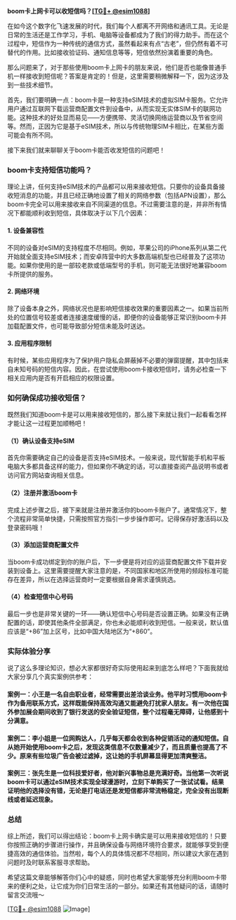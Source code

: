 **boom卡上网卡可以收短信吗？[[TG💪+ @esim1088](https://t.me/s/esim1088)]**

在如今这个数字化飞速发展的时代，我们每个人都离不开网络和通讯工具。无论是日常的生活还是工作学习，手机、电脑等设备都成为了我们的得力助手。而在这个过程中，短信作为一种传统的通信方式，虽然看起来有点“古老”，但仍然有着不可替代的作用。比如接收验证码、通知信息等等，短信依然扮演着重要的角色。

那么问题来了，对于那些使用boom卡上网卡的朋友来说，他们是否也能像普通手机一样接收到短信呢？答案是肯定的！但是，这里需要稍微解释一下，因为这涉及到一些技术细节。

首先，我们要明确一点：boom卡是一种支持eSIM技术的虚拟SIM卡服务。它允许用户通过互联网下载运营商配置文件到设备中，从而实现无实体SIM卡的联网功能。这种技术的好处显而易见——方便携带、灵活切换网络运营商以及节省空间等。然而，正因为它是基于eSIM技术，所以与传统物理SIM卡相比，在某些方面可能会有所不同。

接下来我们就来聊聊关于boom卡能否收发短信的问题吧！

### boom卡支持短信功能吗？

理论上讲，任何支持eSIM技术的产品都可以用来接收短信。只要你的设备具备接收短消息的功能，并且已经正确地设置了相关的网络参数（包括APN设置），那么boom卡完全可以用来接收来自不同渠道的信息。不过需要注意的是，并非所有情况下都能顺利收到短信，具体取决于以下几个因素：

#### 1. 设备兼容性
不同的设备对eSIM的支持程度不尽相同。例如，苹果公司的iPhone系列从第二代开始就全面支持eSIM技术；而安卓阵营中的大多数高端机型也已经普及了这项功能。如果你使用的是一部较老款或低端型号的手机，则可能无法很好地兼容boom卡所提供的服务。

#### 2. 网络环境
除了设备本身之外，网络状况也是影响短信接收效果的重要因素之一。如果当前所处的位置信号较差或者连接速度缓慢的话，即便你的设备能够正常识别boom卡并加载配置文件，也可能导致部分短信未能及时送达。

#### 3. 应用程序限制
有时候，某些应用程序为了保护用户隐私会屏蔽掉不必要的弹窗提醒，其中包括来自未知号码的短信内容。因此，在尝试使用boom卡接收短信时，请务必检查一下相关应用内是否有开启相应的权限设置。

### 如何确保成功接收短信？

既然我们知道boom卡是可以用来接收短信的，那么接下来就让我们一起看看怎样才能让这一过程更加顺畅吧！

#### （1）确认设备支持eSIM
首先你需要确定自己的设备是否支持eSIM技术。一般来说，现代智能手机和平板电脑大多都具备这样的能力，但如果你不确定的话，可以直接查阅产品说明书或者访问官方网站查询相关信息。

#### （2）注册并激活boom卡
完成上述步骤之后，接下来就是注册并激活你的boom卡账户了。通常情况下，整个流程非常简单快捷，只需按照官方指引一步步操作即可。记得保存好激活码以及登录密码哦！

#### （3）添加运营商配置文件
当boom卡成功绑定到你的账户后，下一步便是将对应的运营商配置文件下载并安装到设备上。这里需要提醒大家注意的是，不同国家和地区所使用的频段标准可能存在差异，所以在选择运营商时一定要根据自身需求谨慎挑选。

#### （4）检查短信中心号码
最后一步也是非常关键的一环——确认短信中心号码是否设置正确。如果没有正确配置的话，即使其他条件全部满足，你也未必能顺利收到短信。一般来说，默认值应该是“+86”加上区号，比如中国大陆地区为“+860”。

### 实际体验分享

说了这么多理论知识，想必大家都很好奇实际使用起来到底怎么样吧？下面我就给大家分享几个真实案例供参考：

#### 案例一：小王是一名自由职业者，经常需要出差洽谈业务。他平时习惯用boom卡作为备用联系方式，这样既能保持高效沟通又能避免打扰家人朋友。有一次他在国外参加展会期间收到了银行发送的安全验证短信，整个过程毫无障碍，让他感到十分满意。

#### 案例二：李小姐是一位网购达人，几乎每天都会收到各种促销活动的通知短信。自从她开始使用boom卡之后，发现这类信息不仅数量减少了，而且质量也提高了不少。原来有些垃圾广告会被过滤掉，这让她的手机屏幕显得更加清爽整洁。

#### 案例三：张先生是一位科技爱好者，他对新兴事物总是充满好奇。当他第一次听说boom卡可以通过eSIM技术实现全球漫游时，立刻下单购买了一张试试看。结果证明他的选择没有错，无论是打电话还是发短信都非常流畅稳定，完全没有出现断线或者延迟现象。

### 总结

综上所述，我们可以得出结论：boom卡上网卡确实是可以用来接收短信的！只要你按照正确的步骤进行操作，并且确保设备与网络环境符合要求，就能够享受到便捷高效的通信体验。当然啦，每个人的具体情况都不尽相同，所以建议大家在遇到问题时及时联系客服寻求帮助。

希望这篇文章能够解答你们心中的疑惑，同时也希望大家能够充分利用boom卡带来的便利之处，让它成为你们日常生活的一部分。如果还有其他疑问的话，请随时留言交流哦～

[[TG💪+ @esim1088](https://t.me/s/esim1088) ![Image](https://i.postimg.cc/4NQfJmqS/Snipaste-2025-05-13-00-14-12.png)]